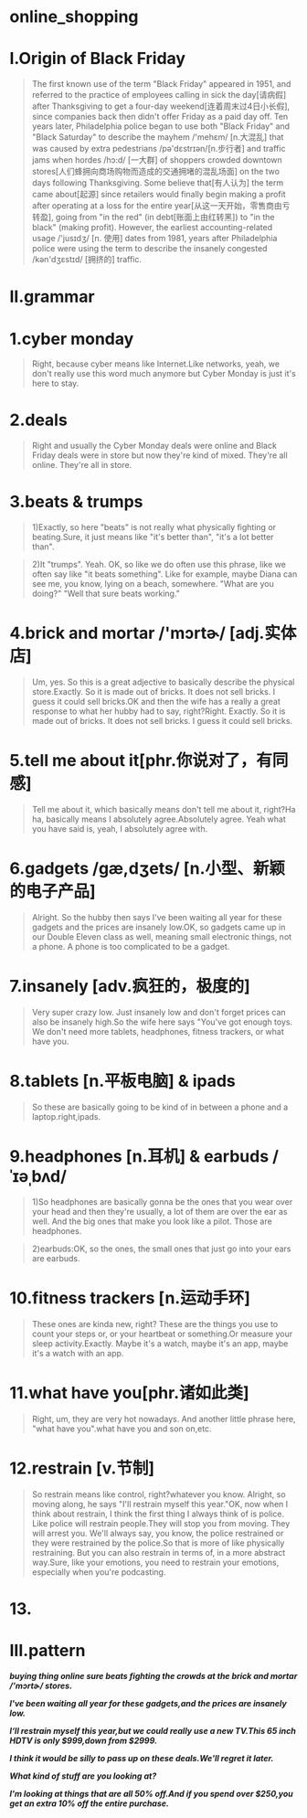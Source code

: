 # online_shopping
# I.Origin of Black Friday
> The first known use of the term "Black Friday" appeared in 1951, and referred to the practice of employees calling in sick the day[请病假] after Thanksgiving to get a four-day weekend[连着周末过4日小长假], since companies back then didn't offer Friday as a paid day off. Ten years later, Philadelphia police began to use both "Black Friday" and "Black Saturday" to describe the mayhem /'mehɛm/ [n.大混乱] that was caused by extra pedestrians /pə'dɛstrɪən/[n.步行者] and traffic jams when hordes /hɔ:d/ [一大群] of shoppers crowded downtown stores[人们蜂拥向商场购物而造成的交通拥堵的混乱场面] on the two days following Thanksgiving. Some believe that[有人认为] the term came about[起源] since retailers would finally begin making a profit after operating at a loss for the entire year[从这一天开始，零售商由亏转盈], going from "in the red" (in debt[账面上由红转黑]) to "in the black" (making profit). However, the earliest accounting-related usage /'jusɪdʒ/ [n. 使用] dates from 1981, years after Philadelphia police were using the term to describe the insanely congested /kən'dʒɛstɪd/ [拥挤的] traffic.

# II.grammar
# 1.cyber monday
> Right, because cyber means like Internet.Like networks, yeah, we don't really use this word much anymore but Cyber Monday is just it's here to stay.

# 2.deals
> Right and usually the Cyber Monday deals were online and Black Friday deals were in store but now they're kind of mixed. They're all online. They're all in store.

# 3.beats & trumps
> 1)Exactly, so here "beats" is not really what physically fighting or beating.Sure, it just means like "it's better than", "it's a lot better than".

> 2)It "trumps". Yeah. OK, so like we do often use this phrase, like we often say like "it beats something". Like for example, maybe Diana can see me, you know, lying on a beach, somewhere. "What are you doing?" "Well that sure beats working."

# 4.brick and mortar /'mɔrtɚ/ [adj.实体店]
> Um, yes. So this is a great adjective to basically describe the physical store.Exactly. So it is made out of bricks. It does not sell bricks. I guess it could sell bricks.OK and then the wife has a really a great response to what her hubby had to say, right?Right. Exactly. So it is made out of bricks. It does not sell bricks. I guess it could sell bricks.

# 5.tell me about it[phr.你说对了，有同感]
> Tell me about it, which basically means don't tell me about it, right?Ha ha, basically means I absolutely agree.Absolutely agree. Yeah what you have said is, yeah, I absolutely agree with.

# 6.gadgets /gæ,dʒets/ [n.小型、新颖的电子产品]
> Alright. So the hubby then says I've been waiting all year for these gadgets and the prices are insanely low.OK, so gadgets came up in our Double Eleven class as well, meaning small electronic things, not a phone. A phone is too complicated to be a gadget.

# 7.insanely [adv.疯狂的，极度的]
> Very super crazy low. Just insanely low and don't forget prices can also be insanely high.So the wife here says "You've got enough toys. We don't need more tablets, headphones, fitness trackers, or what have you.

# 8.tablets [n.平板电脑] & ipads
> So these are basically going to be kind of in between a phone and a laptop.right,ipads.

# 9.headphones [n.耳机] & earbuds /ˈɪəˌbʌd/  
> 1)So headphones are basically gonna be the ones that you wear over your head and then they're usually, a lot of them are over the ear as well. And the big ones that make you look like a pilot. Those are headphones.

> 2)earbuds:OK, so the ones, the small ones that just go into your ears are earbuds.

# 10.fitness trackers [n.运动手环]
> These ones are kinda new, right? These are the things you use to count your steps or, or your heartbeat or something.Or measure your sleep activity.Exactly. Maybe it's a watch, maybe it's an app, maybe it's a watch with an app.

# 11.what have you[phr.诸如此类]
> Right, um, they are very hot nowadays. And another little phrase here, "what have you".what have you and son on,etc.

# 12.restrain [v.节制]
> So restrain means like control, right?whatever you know. Alright, so moving along, he says "I'll restrain myself this year."OK, now when I think about restrain, I think the first thing I always think of is police. Like police will restrain people.They will stop you from moving. They will arrest you. We'll always say, you know, the police restrained or they were restrained by the police.So that is more of like physically restraining. But you can also restrain in terms of, in a more abstract way.Sure, like your emotions, you need to restrain your emotions, especially when you're podcasting.

# 13.










# III.pattern
***buying thing online sure beats fighting the crowds at the brick and mortar /'mɔrtɚ/ stores.***

***I've been waiting all year for these gadgets,and the prices are insanely low.***

***I‘ll restrain myself this year,but we could really use a new TV.This 65 inch HDTV is only $999,down from $2999.***

***I think it would be silly to pass up on these deals.We'll regret it later.***

***What kind of stuff are you looking at?***

***I'm looking at things that are all 50% off.And if you spend over $250,you get an extra 10% off the entire purchase.***






